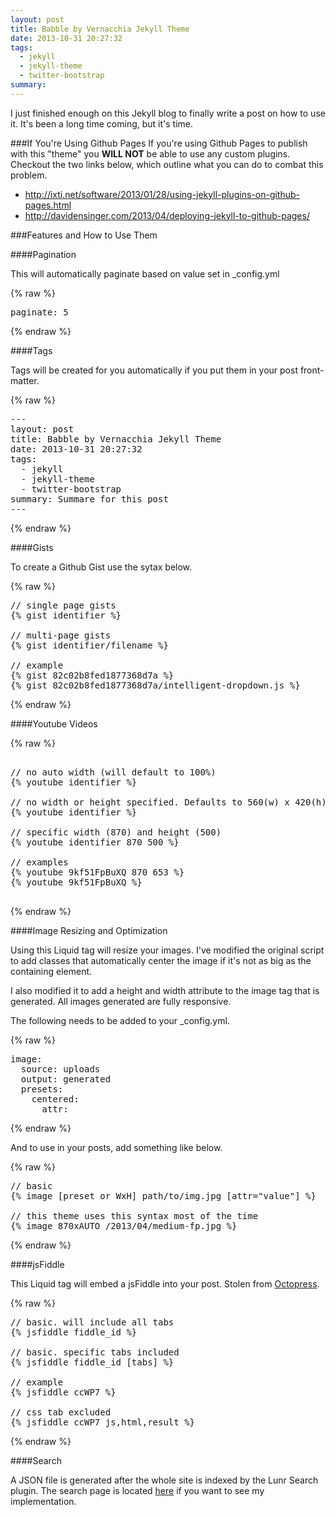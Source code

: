```yaml
---
layout: post
title: Babble by Vernacchia Jekyll Theme
date: 2013-10-31 20:27:32
tags:
  - jekyll
  - jekyll-theme
  - twitter-bootstrap
summary: 
---
```


I just finished enough on this Jekyll blog to finally write a post on how to use it. It's been a long time coming, but it's time.

###If You're Using Github Pages
If you're using Github Pages to publish with this "theme" you **WILL NOT** be able to use any custom plugins. Checkout the two links below, which outline what you can do to combat this problem.

+ http://ixti.net/software/2013/01/28/using-jekyll-plugins-on-github-pages.html
+ http://davidensinger.com/2013/04/deploying-jekyll-to-github-pages/

###Features and How to Use Them

####Pagination

This will automatically paginate based on value set in _config.yml

{% raw %}
<pre>
paginate: 5
</pre>
{% endraw %}

####Tags

Tags will be created for you automatically if you put them in your post front-matter.


{% raw %}
<pre>
---
layout: post
title: Babble by Vernacchia Jekyll Theme
date: 2013-10-31 20:27:32
tags:
  - jekyll
  - jekyll-theme
  - twitter-bootstrap
summary: Summare for this post
---
</pre>
{% endraw %}


####Gists

To create a Github Gist use the sytax below.

{% raw %}
<pre>
// single page gists
{% gist identifier %}

// multi-page gists
{% gist identifier/filename %}

// example
{% gist 82c02b8fed1877368d7a %}
{% gist 82c02b8fed1877368d7a/intelligent-dropdown.js %}
</pre>
{% endraw %}

####Youtube Videos

{% raw %}
<pre>

// no auto width (will default to 100%)
{% youtube identifier %}

// no width or height specified. Defaults to 560(w) x 420(h)
{% youtube identifier %}

// specific width (870) and height (500)
{% youtube identifier 870 500 %}

// examples
{% youtube 9kf51FpBuXQ 870 653 %}
{% youtube 9kf51FpBuXQ %}

</pre>
{% endraw %}

####Image Resizing and Optimization

Using this Liquid tag will resize your images. I've modified the original script to add classes that automatically center the image if it's not as big as the containing element.

I also modified it to add a height and width attribute to the image tag that is generated. All images generated are fully responsive.

The following needs to be added to your _config.yml.

{% raw %}
<pre>
image:
  source: uploads
  output: generated
  presets:
    centered:
      attr:
</pre>
{% endraw %}

And to use in your posts, add something like below.

{% raw %}
<pre>
// basic
{% image [preset or WxH] path/to/img.jpg [attr="value"] %}

// this theme uses this syntax most of the time
{% image 870xAUTO /2013/04/medium-fp.jpg %}
</pre>
{% endraw %}

####jsFiddle

This Liquid tag will embed a jsFiddle into your post. Stolen from [Octopress][2].

{% raw %}
<pre>
// basic. will include all tabs
{% jsfiddle fiddle_id %}

// basic. specific tabs included
{% jsfiddle fiddle_id [tabs] %}

// example
{% jsfiddle ccWP7 %}

// css tab excluded
{% jsfiddle ccWP7 js,html,result %}
</pre>
{% endraw %}

####Search

A JSON file is generated after the whole site is indexed by the Lunr Search plugin. The search page is located [here][1] if you want to see my implementation.


[1]: https://github.com/vernak2539/babble.byvernacchia/blob/master/search/index.html
[2]: https://github.com/imathis/octopress/blob/master/plugins/jsfiddle.rb










